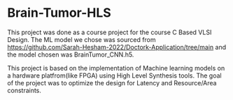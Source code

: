 # Brain-Tumor-HLS
This project was done as a course project for the course C Based VLSI Design.
The ML model we chose was sourced from https://github.com/Sarah-Hesham-2022/Doctork-Application/tree/main and the model chosen was BrainTumor_CNN.h5. 

This project is based on the implementation of Machine learning models on a hardware platfrom(like FPGA) using High Level Synthesis tools. 
The goal of the project was to optimize the design for Latency and Resource/Area constraints. 
